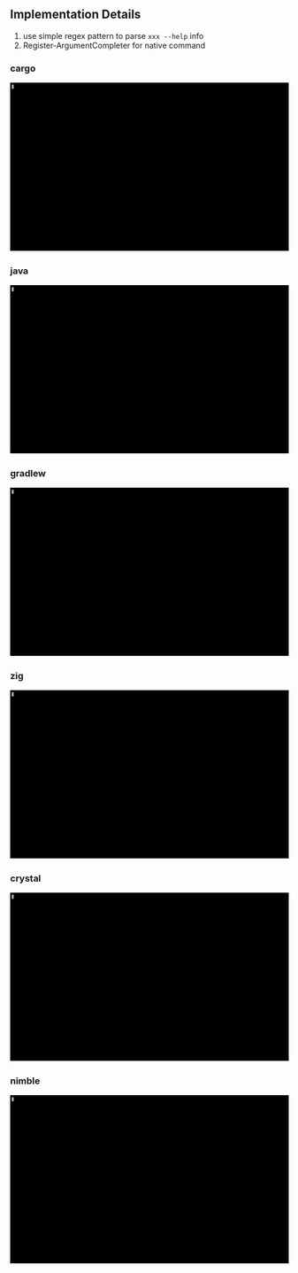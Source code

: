 
## Implementation Details


1. use simple regex pattern to parse `xxx --help` info 
2. Register-ArgumentCompleter for native command
 
### cargo

![show](./show_cargo.gif)
### java

![show](./show_java.gif)
### gradlew

![show](./show_gradlew.gif)
### zig

![show](./show_zig.gif)
### crystal

![show](./show_crystal.gif)
### nimble

![show](./show_nimble.gif)

